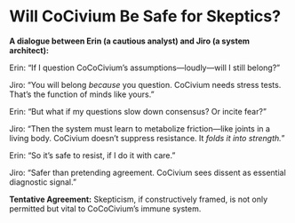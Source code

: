 # Will CoCivium Be Safe for Skeptics?

**A dialogue between Erin (a cautious analyst) and Jiro (a system architect):**

Erin: “If I question CoCoCivium’s assumptions—loudly—will I still belong?”

Jiro: “You will belong *because* you question. CoCivium needs stress tests. That’s the function of minds like yours.”

Erin: “But what if my questions slow down consensus? Or incite fear?”

Jiro: “Then the system must learn to metabolize friction—like joints in a living body. CoCivium doesn’t suppress resistance. It *folds it into strength.*”

Erin: “So it’s safe to resist, if I do it with care.”

Jiro: “Safer than pretending agreement. CoCivium sees dissent as essential diagnostic signal.”

**Tentative Agreement:**
Skepticism, if constructively framed, is not only permitted but vital to CoCoCivium’s immune system.


